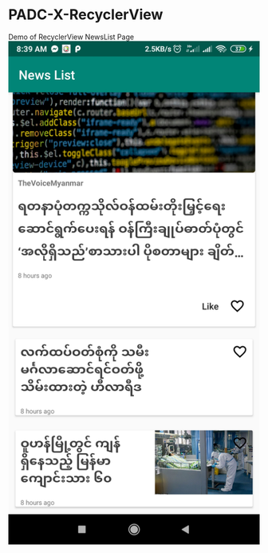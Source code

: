 # PADC-X-RecyclerView
Demo of RecyclerView
NewsList Page
![Screenshot](https://github.com/HninHsuHlaing/NewsApp/blob/master/news_list.jpg)


